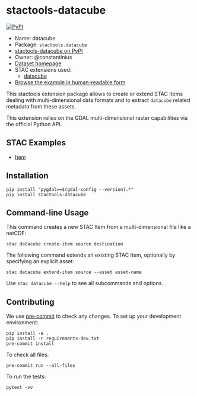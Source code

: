 # stactools-datacube

[![PyPI](https://img.shields.io/pypi/v/stactools-datacube)](https://pypi.org/project/stactools-datacube/)

- Name: datacube
- Package: `stactools.datacube`
- [stactools-datacube on PyPI](https://pypi.org/project/stactools-datacube/)
- Owner: @constantinius
- [Dataset homepage](http://example.com)
- STAC extensions used:
  - [datacube](https://github.com/stac-extensions/datacube/)
- [Browse the example in human-readable form](https://radiantearth.github.io/stac-browser/#/external/raw.githubusercontent.com/stactools-packages/datacube/main/examples/collection.json)

This stactools extension package allows to create or extend STAC Items
dealing with multi-dimensional data formats and to extract `datacube` related
metadata from these assets.

This extension relies on the GDAL multi-dimensional raster capabilities via
the official Python API.

## STAC Examples

- [Item](examples/item/item.json)

## Installation

```shell
pip install "pygdal==$(gdal-config --version).*"
pip install stactools-datacube
```

## Command-line Usage

This command creates a new STAC Item from a multi-dimensional file like a
netCDF:

```shell
stac datacube create-item source destination
```

The following command extends an existing STAC Item, optionally by
specifying an explicit asset:

```shell
stac datacube extend-item source --asset asset-name
```

Use `stac datacube --help` to see all subcommands and options.

## Contributing

We use [pre-commit](https://pre-commit.com/) to check any changes.
To set up your development environment:

```shell
pip install -e .
pip install -r requirements-dev.txt
pre-commit install
```

To check all files:

```shell
pre-commit run --all-files
```

To run the tests:

```shell
pytest -vv
```

